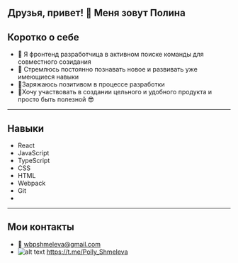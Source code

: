 
## Друзья, привет! 👋 Меня зовут Полина

<h2>Коротко о себе</h2> 

- 👯 Я фронтенд разработчица в активном поиске команды для совместного созидания
- 🌱 Стремлюсь постоянно познавать новое и развивать уже имеющиеся навыки    
- 🔋Заряжаюсь позитивом в процессе разработки
- 🌾Хочу участвовать в создании цельного и удобного продукта и просто быть полезной 😎

---------------------------------------------------------------------------------------

<h2>Навыки</h2>

- React
- JavaScript
- TypeScript
- CSS
- HTML
- Webpack
- Git
- 
---------------------------------------------------------------------------------------

<h2>Мои контакты</h2>

- 📧 wbpshmeleva@gmail.com
- ![alt text](https://freelogopng.com/images/all_img/1683044996telegram-logo-png.png) https://t.me/Polly_Shmeleva
